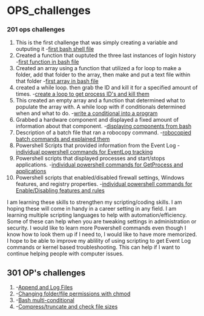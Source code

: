 # OPS_challenges

### 201 ops challenges 
1. This is the first challenge that was simply creating a variable and outputing it
-[first bash shell file](helloworld.sh)
2. Created a function that ouptuted the three last instances of login history
-[first function in bash file](OPs201_function1.sh)
3. Created an array using a function that utilized a for loop to make a folder, add that folder to the array, then make and put a text file within that folder
-[first array in bash file](arrays_challenge.sh)
4. created a while loop. then grab the ID and kill it for a specified amount of times. 
-[create a loop to get process ID's and kill them](loops_week5.sh)
5. This created an empty array and a function that determined what to populate the array with. A while loop with if conditionals determined when and what to do. 
-[write a conditional into a program](week6_conditional.sh)
6. Grabbed a hardware component and displayed a fixed amount of information about that component.
-[displaying components from bash](ops7.sh)
7. Description of a batch file that ran a robocopy command. 
-[robocopied batch commands and explained them](ops8_robocopy.md)
8. Powershell Scripts that provided information from the Event Log 
-[individual powershell commands for EventLog tracking](ops9_powershell.ps1)
9. Powershell scripts that displayed processes and start/stops applications.
-[individual powershell commands for GetProcess and applications](ops10_powershell.ps1)
10. Powershell scripts that enabled/disabled firewall settings, Windows features, and registry properties.
-[individual powershell commands for Enable/Disabling features and rules](ops11_endpoints.ps1)

I am learning these skills to strengthen my scripting/coding skills. I am hoping these will come in handy in a career setting in any field. I am learning multiple scripting languages to help with automation/efficiency. Some of these can help when you are tweaking settings in administration or security. I would like to learn more Powershell commands even though I know how to look them up if I need to, I would like to have more memorized. I hope to be able to improve my ablility of using scripting to get Event Log commands or kernel based troubleshooting. This can help if I want to continue helping people with computer issues. 

## 301 OP's challenges
1. -[Append and Log Files](ops-301d14_Challenge1.sh)
2. -[Changing folder/file permissions with chmod](ops-301d14_Challenge2.sh)
3. -[Bash multi-conditional](ops-301d14_Challenge3.sh)
4. -[Compress/truncate and check file sizes](ops-301d14_Challenge4.sh)